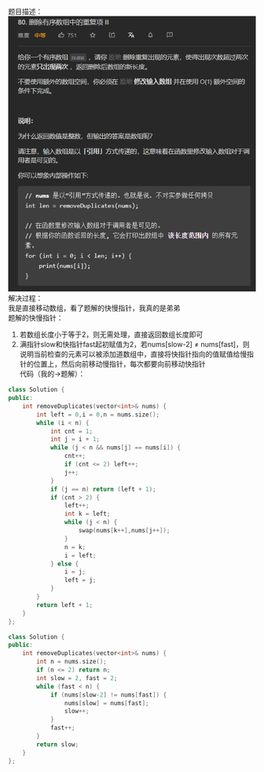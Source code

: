 题目描述：  
![image](/basical/array/image/image34.png)  
解决过程：  
我是直接移动数组，看了题解的快慢指针，我真的是弟弟  
题解的快慢指针：  
1. 若数组长度小于等于2，则无需处理，直接返回数组长度即可
2. 满指针slow和快指针fast起初赋值为2，若nums[slow-2] ≠ nums[fast]，则说明当前检查的元素可以被添加道数组中，直接将快指针指向的值赋值给慢指针的位置上，然后向前移动慢指针，每次都要向前移动快指针  
代码（我的→题解）：  
```cpp
class Solution {
public:
    int removeDuplicates(vector<int>& nums) {
        int left = 0,i = 0,n = nums.size();
        while (i < n) {
            int cnt = 1;
            int j = i + 1;
            while (j < n && nums[j] == nums[i]) {
                cnt++;
                if (cnt <= 2) left++;
                j++;
            }
            if (j == n) return (left + 1);
            if (cnt > 2) {
                left++;
                int k = left;
                while (j < n) {
                    swap(nums[k++],nums[j++]);
                }
                n = k;
                i = left;
            } else {
                i = j;
                left = j;
            }
        }
        return left + 1;
    }
};
```  
```cpp
class Solution {
public:
    int removeDuplicates(vector<int>& nums) {
        int n = nums.size();
        if (n <= 2) return n;
        int slow = 2, fast = 2;
        while (fast < n) {
            if (nums[slow-2] != nums[fast]) {
                nums[slow] = nums[fast];
                slow++;
            }
            fast++;
        }
        return slow;
    }
};
```